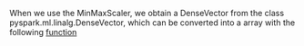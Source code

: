 
When we use the MinMaxScaler, we obtain a DenseVector from the class pyspark.ml.linalg.DenseVector, which can be converted into a array with the following [function](https://github.com/rafaelortegar/my_cheat_sheets/blob/master/Spark/pyspark/pyspark_ml/functions/README.md#converting-a-densevector-column-to-an-array_column)

